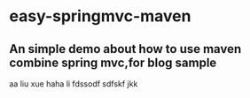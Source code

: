 # easy-springmvc-maven
## An simple demo about how to use maven combine spring mvc,for blog sample
aa
liu
xue
haha
li
fdssodf
sdfskf
jkk
